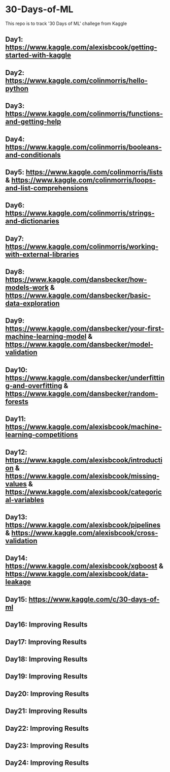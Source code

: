 # 30-Days-of-ML
This repo is to track '30 Days of ML' challege from Kaggle

## Day1: https://www.kaggle.com/alexisbcook/getting-started-with-kaggle

## Day2: https://www.kaggle.com/colinmorris/hello-python

## Day3: https://www.kaggle.com/colinmorris/functions-and-getting-help

## Day4: https://www.kaggle.com/colinmorris/booleans-and-conditionals

## Day5: https://www.kaggle.com/colinmorris/lists & https://www.kaggle.com/colinmorris/loops-and-list-comprehensions

## Day6: https://www.kaggle.com/colinmorris/strings-and-dictionaries

## Day7: https://www.kaggle.com/colinmorris/working-with-external-libraries

## Day8: https://www.kaggle.com/dansbecker/how-models-work & https://www.kaggle.com/dansbecker/basic-data-exploration

## Day9: https://www.kaggle.com/dansbecker/your-first-machine-learning-model & https://www.kaggle.com/dansbecker/model-validation

## Day10: https://www.kaggle.com/dansbecker/underfitting-and-overfitting & https://www.kaggle.com/dansbecker/random-forests

## Day11: https://www.kaggle.com/alexisbcook/machine-learning-competitions

## Day12: https://www.kaggle.com/alexisbcook/introduction & https://www.kaggle.com/alexisbcook/missing-values & https://www.kaggle.com/alexisbcook/categorical-variables

## Day13: https://www.kaggle.com/alexisbcook/pipelines & https://www.kaggle.com/alexisbcook/cross-validation

## Day14: https://www.kaggle.com/alexisbcook/xgboost & https://www.kaggle.com/alexisbcook/data-leakage

## Day15: https://www.kaggle.com/c/30-days-of-ml

## Day16: Improving Results

## Day17: Improving Results

## Day18: Improving Results

## Day19: Improving Results

## Day20: Improving Results

## Day21: Improving Results

## Day22: Improving Results

## Day23: Improving Results

## Day24: Improving Results
